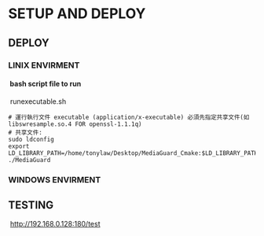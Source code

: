 # SETUP AND DEPLOY



## DEPLOY

### 	LINIX ENVIRMENT



#### ‌ 			bash script file to run

​				runexecutable.sh

```
# 運行執行文件 executable (application/x-executable) 必須先指定共享文件(如 libswresample.so.4 FOR openssl-1.1.1q) 
# 共享文件:
sudo ldconfig
export LD_LIBRARY_PATH=/home/tonylaw/Desktop/MediaGuard_Cmake:$LD_LIBRARY_PATH
./MediaGuard
```

### 	WINDOWS ENVIRMENT



## TESTING

​	http://192.168.0.128:180/test